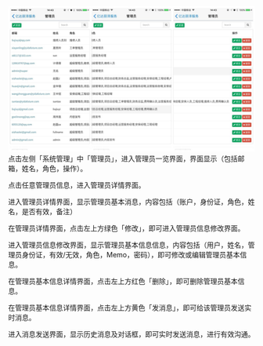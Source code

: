 ![](/assets/117.jpg)点击左侧「系统管理」中「管理员」，进入管理员一览界面，界面显示（包括邮箱，姓名，角色，操作）。

点击任意管理员信息，进入管理员详情界面。

进入管理员详情界面，显示管理员基本消息，内容包括（账户，身份证，角色，姓名，是否有效，备注）

在管理员详情界面，点击左上方绿色「修改」，即可进入管理员信息修改界面。

进入管理员信息修改界面，显示管理员基本信息信息，内容包括（用户，姓名，管理员身份证，有效/无效，角色，Memo，密码），即可修改或编辑管理员基本信息。

在管理员基本信息详情界面，点击左上方红色「删除」，即可删除管理员基本信息。

在管理员基本信息详情界面，点击左上方黄色「发消息」，即可给该管理员发送实时消息。

进入消息发送界面，显示历史消息及对话框，即可实时发送消息，进行有效沟通。

